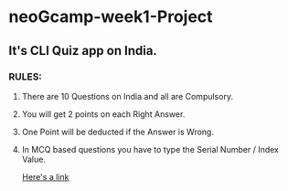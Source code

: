 # neoGcamp-week1-Project 
## It's CLI Quiz app on India.


### RULES:
1. There are 10 Questions on India and all are Compulsory.
2. You will get 2 points on each Right Answer.
3. One Point will be deducted if the Answer is Wrong.
4. In MCQ based questions you have to type the Serial Number / Index Value.


    [Here's a link](https://repl.it/@PreranaNawar/neoGcamp-week1Project#index.js "Quiz App Link")